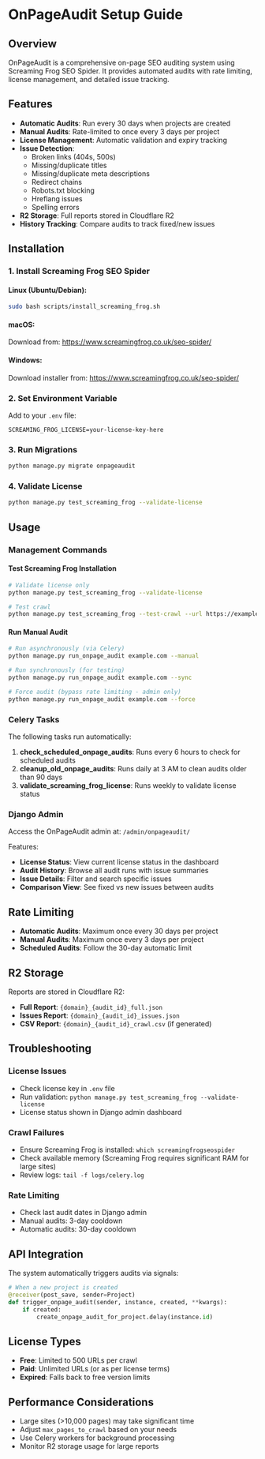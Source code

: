 # OnPageAudit Setup Guide

## Overview
OnPageAudit is a comprehensive on-page SEO auditing system using Screaming Frog SEO Spider. It provides automated audits with rate limiting, license management, and detailed issue tracking.

## Features
- **Automatic Audits**: Run every 30 days when projects are created
- **Manual Audits**: Rate-limited to once every 3 days per project
- **License Management**: Automatic validation and expiry tracking
- **Issue Detection**: 
  - Broken links (404s, 500s)
  - Missing/duplicate titles
  - Missing/duplicate meta descriptions
  - Redirect chains
  - Robots.txt blocking
  - Hreflang issues
  - Spelling errors
- **R2 Storage**: Full reports stored in Cloudflare R2
- **History Tracking**: Compare audits to track fixed/new issues

## Installation

### 1. Install Screaming Frog SEO Spider

#### Linux (Ubuntu/Debian):
```bash
sudo bash scripts/install_screaming_frog.sh
```

#### macOS:
Download from: https://www.screamingfrog.co.uk/seo-spider/

#### Windows:
Download installer from: https://www.screamingfrog.co.uk/seo-spider/

### 2. Set Environment Variable
Add to your `.env` file:
```env
SCREAMING_FROG_LICENSE=your-license-key-here
```

### 3. Run Migrations
```bash
python manage.py migrate onpageaudit
```

### 4. Validate License
```bash
python manage.py test_screaming_frog --validate-license
```

## Usage

### Management Commands

#### Test Screaming Frog Installation
```bash
# Validate license only
python manage.py test_screaming_frog --validate-license

# Test crawl
python manage.py test_screaming_frog --test-crawl --url https://example.com --max-pages 10
```

#### Run Manual Audit
```bash
# Run asynchronously (via Celery)
python manage.py run_onpage_audit example.com --manual

# Run synchronously (for testing)
python manage.py run_onpage_audit example.com --sync

# Force audit (bypass rate limiting - admin only)
python manage.py run_onpage_audit example.com --force
```

### Celery Tasks

The following tasks run automatically:

1. **check_scheduled_onpage_audits**: Runs every 6 hours to check for scheduled audits
2. **cleanup_old_onpage_audits**: Runs daily at 3 AM to clean audits older than 90 days
3. **validate_screaming_frog_license**: Runs weekly to validate license status

### Django Admin

Access the OnPageAudit admin at: `/admin/onpageaudit/`

Features:
- **License Status**: View current license status in the dashboard
- **Audit History**: Browse all audit runs with issue summaries
- **Issue Details**: Filter and search specific issues
- **Comparison View**: See fixed vs new issues between audits

## Rate Limiting

- **Automatic Audits**: Maximum once every 30 days per project
- **Manual Audits**: Maximum once every 3 days per project
- **Scheduled Audits**: Follow the 30-day automatic limit

## R2 Storage

Reports are stored in Cloudflare R2:
- **Full Report**: `{domain}_{audit_id}_full.json`
- **Issues Report**: `{domain}_{audit_id}_issues.json`
- **CSV Report**: `{domain}_{audit_id}_crawl.csv` (if generated)

## Troubleshooting

### License Issues
- Check license key in `.env` file
- Run validation: `python manage.py test_screaming_frog --validate-license`
- License status shown in Django admin dashboard

### Crawl Failures
- Ensure Screaming Frog is installed: `which screamingfrogseospider`
- Check available memory (Screaming Frog requires significant RAM for large sites)
- Review logs: `tail -f logs/celery.log`

### Rate Limiting
- Check last audit dates in Django admin
- Manual audits: 3-day cooldown
- Automatic audits: 30-day cooldown

## API Integration

The system automatically triggers audits via signals:
```python
# When a new project is created
@receiver(post_save, sender=Project)
def trigger_onpage_audit(sender, instance, created, **kwargs):
    if created:
        create_onpage_audit_for_project.delay(instance.id)
```

## License Types

- **Free**: Limited to 500 URLs per crawl
- **Paid**: Unlimited URLs (or as per license terms)
- **Expired**: Falls back to free version limits

## Performance Considerations

- Large sites (>10,000 pages) may take significant time
- Adjust `max_pages_to_crawl` based on your needs
- Use Celery workers for background processing
- Monitor R2 storage usage for large reports